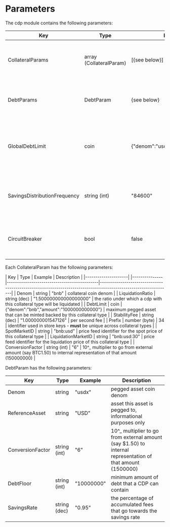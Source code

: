 # Parameters

The cdp module contains the following parameters:

| Key                          | Type                    | Example                            | Description                                                      |
|------------------------------|-------------------------|------------------------------------|------------------------------------------------------------------|
| CollateralParams             | array (CollateralParam) | [{see below}]                      | array of params for each enabled collateral type                 |
| DebtParams                   | DebtParam               | {see below}                        | array of params for each enabled pegged asset                    |
| GlobalDebtLimit              | coin                    | {"denom":"usdx","amount":"1000"}   | maximum pegged assets that can be minted across the whole system |
| SavingsDistributionFrequency | string (int)            | "84600"                            | number of seconds between distribution of the savings rate       |
| CircuitBreaker               | bool                    | false                              | flag to disable user interactions with the system                |

Each CollateralParam has the following parameters:

| Key                 | Type          | Example                                     | Description                                                                                                    |
|---------------------|   |---------------|---------------------------------------------|----------------------------------------------------------------------------------------------------------------|
| Denom               | string        | "bnb"                                       | collateral coin denom                                                                                          |
| LiquidationRatio    | string (dec)  | "1.500000000000000000"                      | the ratio under which a cdp with this collateral type will be liquidated                                       |
| DebtLimit           | coin          | {"denom":"bnb","amount":"1000000000000"}    | maximum pegged asset that can be minted backed by this collateral type                                         |
| StabilityFee        | string (dec)  | "1.000000001547126"                         | per second fee                                                                                                 |
| Prefix              | number (byte) | 34                                          | identifier used in store keys - **must** be unique across collateral types                                     |
| SpotMarketID        | string        | "bnb:usd"                                   | price feed identifier for the spot price of this collateral type                                                       |
| LiquidationMarketID | string        | "bnb:usd:30"                                | price feed identifier for the liquidation price of this collateral type                                                       |
| ConversionFactor    | string (int)  | "6"                                         | 10^_ multiplier to go from external amount (say BTC1.50) to internal representation of that amount (150000000) |

DebtParam has the following parameters:

| Key              | Type         | Example    | Description                                                                                                |
|------------------|--------------|------------|------------------------------------------------------------------------------------------------------------|
| Denom            | string       | "usdx"     | pegged asset coin denom                                                                                    |
| ReferenceAsset   | string       | "USD"      | asset this asset is pegged to, informational purposes only                                                 |
| ConversionFactor | string (int) | "6"        | 10^_ multiplier to go from external amount (say $1.50) to internal representation of that amount (1500000) |
| DebtFloor        | string (int) | "10000000" | minimum amount of debt that a CDP can contain                                                              |
| SavingsRate      | string (dec) | "0.95"     | the percentage of accumulated fees that go towards the savings rate                                        |
